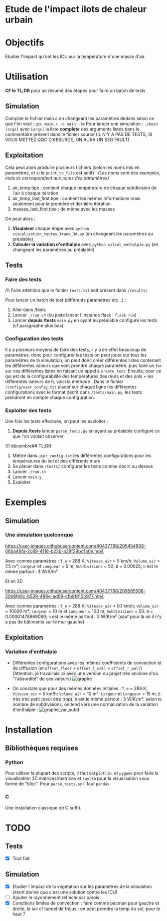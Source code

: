 # Etude de l'impact ilots de chaleur urbain

# Objectifs

Etudier l'impact qu'ont les ICU sur la température d'une masse d'air.

# Utilisation

**CF le TL;DR** pour un résumé des étapes pour faire un batch de tests

## Simulation

Compiler le fichier main.c en changeant les paramètres dedans selon ce que l'on veut : `gcc main.c -o main -lm`
Pour lancer une simulation : `./main [args]` avec `[args]` la liste **complète** des arguments listés dans le commentaire présent dans le fichier source (IL N'Y A PAS DE TESTS, SI VOUS METTEZ QQC D'ABSURDE, ON AURA UN SEG FAULT)

## Exploitation

Cela peut alors produire plusieurs fichiers (selon les noms mis en paramètres, et si le `print_to_file` est actif) :
*(Les noms sont des exemples, mais ils correspondent aux noms des paramètres)*
  1. air_temp.tipe : contient chaque température de chaque subdivision de l'air à chaque itération
  2. air_temp_last_first.tipe : contient les mêmes informations mais seulement pour la première et dernière itération
  3. masses_last_first.tipe : de même avec les masses

On peut alors :
  1. **Visulaiser** chaque étape avec `python visualisation_toutes_frame_3d.py` (en changeant les paramètres au préalable)
  2. **Calculer la variation d'enthalpie** avec `python calcul_enthalpie.py` (en changeant les paramètres au préalable)

## Tests

### Faire des tests

/!\ Faire attention que le fichier `tests.txt` soit présent dans `/results/`

Pour lancer un batch de test (différents paramètres etc...) :

  1. Aller dans /tests
  2. Lancer `./run.sh` (ou juste lancer l'instance flask : `flask run`)
  3. Lancer **depuis /tests** `main.py` en ayant au préalable configuré les tests (cf paragraphe plus bas)

### Configuration des tests

Il y a plusieurs moyens de faire des tests, il y a en effet beaucoup de paramètres, donc pour configurer les tests on peut jouer sur tous les paramètres de la simulation, on peut donc créer différentes listes contenant les différentes valeurs que vont prendre chaque paramètre, puis faire un `for` sur ces différentes listes en faisant un appel à `create_test`.
Ensuite, pour ce qui est de la configurabilité des températures des murs et des sols + les différentes valeurs de h, voici la méthode :
Dans le fichier `/config/user_config.txt` placer sur chaque ligne les différentes configurations avec le format décrit dans `/tests/main.py`, les tests prendront en compte chaque configuration.

### Exploiter des tests

Une fois les tests effectués, on peut les exploiter :

  1. **Depuis /tests** lancer `parse_tests.py` en ayant au préalable configuré ce que l'on voulait observer

31 décembre## TL;DR

  1. Mettre dans `user_config.txt` les différentes configurations pour les températures du sol et des différents murs
  2. Se placer dans `/tests/` configurer les tests comme décrit au dessus
  3. Lancer `./run.sh`
  4. Lancer `main.y`
  5. Exploiter

# Exemples

## Simulation

### Une simulation quelconque
https://user-images.githubusercontent.com/40437798/205454906-06ba46fa-2c69-4118-b22b-a38f29bd1a0e.mp4

Avec comme paramètres : `T_e` = 288 K; `Vitesse_air` = 5 km/h; `Volume_air` = 7.5 m³; `Largeur` et `Longueur` = 5 m; `Subdivisions` = 50; `D` = 0.00025; `h` est le même partout : 3 W/K/m²

Et en 3D

https://user-images.githubusercontent.com/40437798/209585508-20b6fe9c-b539-486e-ad69-cfb8fd10b977.mp4


Avec comme paramètres : `T_e` = 288 K; `Vitesse_air` = 0.1 km/h; `Volume_air` = 10000 m³; `Largeur` = 10 m et `Longueur` = 100 m; `Subdivisions` = 50; `D` = 0.00001478969060; `h` est le même partout : 3 W/K/m² (sauf pour là où il n'y a pas de bâtiments sur le mur gauche)

## Exploitation

### Variation d'enthalpie

- Différentes configurations avec les mêmes coefficients de convection et de diffusion (et `offset_floor` = `offset_l_wall` = `offset_r_wall`)
(Attention, je travaillais ici avec une version du projet très ancinne d'où "l'absurdité" de ces valeurs)
![graphe](./assets/K%3D3000_D%3D0.03_all_same_offset.png)

- On constate que pour des mêmes données initiales : `T_e` = 288 K; `Vitesse_air` = 5 km/h; `Volume_air` = 10 m³; `Largeur` et `Longueur` = 15 m; `D` très très petit (peut être trop); `h` est le même partout : 3 W/K/m²; selon le nombre de subdivisions, on tend vers une normalisation de la variation d'enthalpie :
![graphe_var_subd](./assets/var_enth_subd.png)

# Installation

## Bibliothèques requises

### Python

Pour utiliser la plupart des scripts, il faut `matplotlib`, et `pygame` pour faire la visualisation 3D matrices/matrices et `raylib` pour la visualisation sous forme de "bloc". Pour `parse_tests.py` il faut `pandas`.

### C

Une installation classique de C suffit.

# TODO

## Tests

- [x] Tout fait

## Simulation

- [x] Etudier l'impact de la végétation sur les paramètres de la simulation (étant donné que c'est une solution contre les ICU)
- [ ] Ajouter le rayonnement réfléchi par parois
- [x] Conditions limites de convection : faire comme pacman pour gauche et droite, le sol cf tunnel de fréjus : on peut prendre la temp du sol, pour le haut ?
